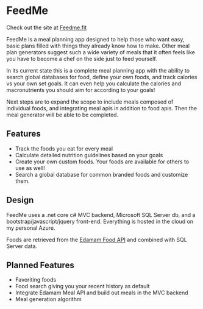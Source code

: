 # FeedMe

Check out the site at [Feedme.fit](http://feedme.fit)

FeedMe is a meal planning app designed to help those who want easy, basic plans filled with things they already know how to make.
Other meal plan generators suggest such a wide variety of meals that it often feels like you have to become a chef on the side just to feed yourself.

In its current state this is a complete meal planning app with the ability to search global databases for food, define your own foods, and track calories vs your own set goals. It can even help you calculate the calories and macronutrients you should aim for according to your goals!

Next steps are to expand the scope to include meals composed of individual foods, and integrating meal apis in addition to food apis. Then the meal generator will be able to be completed.

## Features
* Track the foods you eat for every meal
* Calculate detailed nutrition guidelines based on your goals
* Create your own custom foods. Your foods are available for others to use as well!
* Search a global database for common branded foods and customize them.

## Design
FeedMe uses a .net core c# MVC backend, Microsoft SQL Server db, and a bootstrap/javascript/jquery front-end.
Everything is hosted in the cloud on my personal Azure.

Foods are retrieved from the [Edamam Food API](https://developer.edamam.com/food-database-api-docs) and combined with SQL Server data.

## Planned Features
* Favoriting foods
* Food search giving you your recent history as default
* Integrate Edamam Meal API and build out meals in the MVC backend
* Meal generation algorithm

